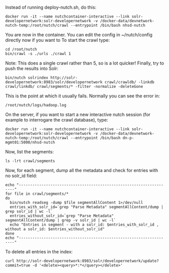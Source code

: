 Instead of running deploy-nutch.sh, do this:

```
docker run -it --name nutchcontainer-interactive --link solr-developernetwork:solr-developernetwork -v /docker-data/devnetwork-nutch-temp:/root/nutch/crawl --entrypoint /bin/bash nhsd-nutch
```

You are now in the container.
You can edit the config in ~/nutch/config directly now if you want to
To start the crawl type:

```
cd /root/nutch
bin/crawl -s ./urls ./crawl 1
```

Note: This does a single crawl rather than 5, so is a lot quicker!
Finally, try to push the results into Solr:

```
bin/nutch solrindex http://solr-developernetwork:8983/solr/developernetwork crawl/crawldb/ -linkdb crawl/linkdb/ crawl/segments/* -filter -normalize -deleteGone
```

This is the point at which it usually fails.
Normally you can see the error in:

```
/root/nutch/logs/hadoop.log
```


On the server, if you want to start a new interactive nutch session (for example to interrogare the crawl database), type:

```
docker run -it --name nutchcontainer-interactive --link solr-developernetwork:solr-developernetwork -v /docker-data/devnetwork-nutch-temp:/root/nutch/crawl --entrypoint /bin/bash dn-p-mgmt01:5000/nhsd-nutch
```

Now, list the segments:

```
ls -lrt crawl/segments
```

Now, for each segment, dump all the metadata and check for entries with no solr_id field:

```
echo "--------------------------------------------------------------------"
for file in crawl/segments/*
do
  bin/nutch readseg -dump $file segmentAllContent 1>/dev/null
  entries_with_solr_id=`grep "Parse Metadata" segmentAllContent/dump | grep solr_id | wc -l`
  entries_without_solr_id=`grep "Parse Metadata" segmentAllContent/dump | grep -v solr_id | wc -l`
  echo "Entries in segment - with a solr_id: $entries_with_solr_id , without a solr_id: $entries_without_solr_id"
done
echo "--------------------------------------------------------------------"
```

To delete all entries in the index:

```
curl http://solr-developernetwork:8983/solr/developernetwork/update?commit=true -d '<delete><query>*:*</query></delete>'
```

